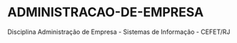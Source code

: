# ADMINISTRACAO-DE-EMPRESA
 Disciplina Administração de Empresa - Sistemas de Informação - CEFET/RJ
